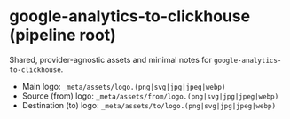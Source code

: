 # google-analytics-to-clickhouse (pipeline root)

Shared, provider-agnostic assets and minimal notes for `google-analytics-to-clickhouse`.

- Main logo: `_meta/assets/logo.(png|svg|jpg|jpeg|webp)`
- Source (from) logo: `_meta/assets/from/logo.(png|svg|jpg|jpeg|webp)`
- Destination (to) logo: `_meta/assets/to/logo.(png|svg|jpg|jpeg|webp)`
